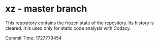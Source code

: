 # xz - master branch

This repository contains the frozen state of the repository.
Its history is cleared. It is used only for static code
analysis with Codacy.

Commit Time: 1727779454